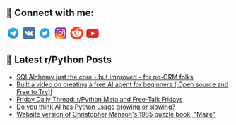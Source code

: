 ## 🔎 Connect with me:
[<img src="https://github.com/bullbesh/bullbesh/blob/main/images/Telegram.png" width="32" height="32" />](https://t.me/bullbesh)
[<img src="https://github.com/bullbesh/bullbesh/blob/main/images/VK.png" width="32" height="32" />](https://vk.com/bullbesh)
[<img src="https://github.com/bullbesh/bullbesh/blob/main/images/Twitter.png" width="32" height="32" />](https://twitter.com/bullbesh1)
[<img src="https://github.com/bullbesh/bullbesh/blob/main/images/Instagram.png" width="32" height="32" />](https://www.instagram.com/bullbesh)
[<img src="https://github.com/bullbesh/bullbesh/blob/main/images/Reddit.png" width="32" height="32" />](https://www.reddit.com/user/bullbesh)
[<img src="https://github.com/bullbesh/bullbesh/blob/main/images/YouTube.png" width="32" height="32" />](https://www.youtube.com/channel/UCtfjRs6uzgq5mfm8S06WTcg)

## 📕 Latest r/Python Posts
<!-- BLOG-POST-LIST:START -->
- [SQLAlchemy just the core - but improved - for no-ORM folks](https://www.reddit.com/r/Python/comments/1la4yvk/sqlalchemy_just_the_core_but_improved_for_noorm/)
- [Built a video on creating a free AI agent for beginners &lpar; Open source and Free to Try&rpar;!](https://www.reddit.com/r/Python/comments/1la3n57/built_a_video_on_creating_a_free_ai_agent_for/)
- [Friday Daily Thread: r/Python Meta and Free-Talk Fridays](https://www.reddit.com/r/Python/comments/1la1w5g/friday_daily_thread_rpython_meta_and_freetalk/)
- [Do you think AI has Python usage growing or slowing?](https://www.reddit.com/r/Python/comments/1l9vnnt/do_you_think_ai_has_python_usage_growing_or/)
- [Website version of Christopher Manson&#39;s 1985 puzzle book, &quot;Maze&quot;](https://www.reddit.com/r/Python/comments/1l9urle/website_version_of_christopher_mansons_1985/)
<!-- BLOG-POST-LIST:END -->
